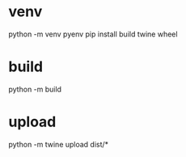 # venv

python -m venv pyenv
pip install build twine wheel

# build

python -m build

# upload

python -m twine upload dist/*
